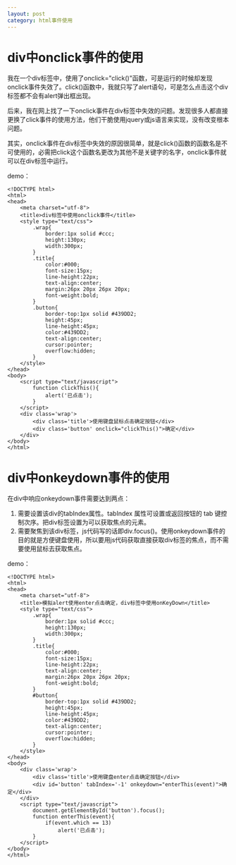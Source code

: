 ```yaml
---
layout: post
category: html事件使用
---
```


# div中onclick事件的使用

我在一个div标签中，使用了onclick="click()"函数，可是运行的时候却发现onclick事件失效了。click()函数中，我就只写了alert语句，可是怎么点击这个div标签都不会有alert弹出框出现。

后来，我在网上找了一下onclick事件在div标签中失效的问题。发现很多人都直接更换了click事件的使用方法，他们干脆使用jquery或js语言来实现，没有改变根本问题。

其实，onclick事件在div标签中失效的原因很简单，就是click()函数的函数名是不可使用的，必需把click这个函数名更改为其他不是关键字的名字，onclick事件就可以在div标签中运行。

demo：

```
<!DOCTYPE html>
<html>
<head>
	<meta charset="utf-8">
	<title>div标签中使用onclick事件</title>
	<style type="text/css">
		.wrap{
			border:1px solid #ccc;
			height:130px;
			width:300px;
		}
		.title{
			color:#000;
			font-size:15px;
			line-height:22px;
			text-align:center;
			margin:26px 20px 26px 20px;
			font-weight:bold;
		}
		.button{
			border-top:1px solid #439DD2;
			height:45px;
			line-height:45px;
			color:#439DD2;
			text-align:center;
			cursor:pointer;
			overflow:hidden;
		}
	</style>
</head>
<body>
	<script type="text/javascript">
		function clickThis(){
			alert('已点击');
		}
	</script>
	<div class='wrap'>
		<div class='title'>使用键盘鼠标点击确定按钮</div>
		<div class='button' onclick="clickThis()">确定</div>
	</div>
</body>
</html>
```

# div中onkeydown事件的使用

在div中响应onkeydown事件需要达到两点：

1. 需要设置该div的tabIndex属性。tabIndex 属性可设置或返回按钮的 tab 键控制次序。把div标签设置为可以获取焦点的元素。
2. 需要聚焦到该div标签，js代码写的话即div.focus()。使用onkeydown事件的目的就是方便键盘使用，所以要用js代码获取直接获取div标签的焦点，而不需要使用鼠标去获取焦点。

demo：

```
<!DOCTYPE html>
<html>
<head>
	<meta charset="utf-8">
	<title>模拟alert使用enter点击确定，div标签中使用onKeyDown</title>
	<style type="text/css">
		.wrap{
			border:1px solid #ccc;
			height:130px;
			width:300px;
		}
		.title{
			color:#000;
			font-size:15px;
			line-height:22px;
			text-align:center;
			margin:26px 20px 26px 20px;
			font-weight:bold;
		}
		#button{
			border-top:1px solid #439DD2;
			height:45px;
			line-height:45px;
			color:#439DD2;
			text-align:center;
			cursor:pointer;
			overflow:hidden;
		}
	</style>
</head>
<body>
	<div class='wrap'>
		<div class='title'>使用键盘enter点击确定按钮</div>
		<div id='button' tabIndex='-1' onkeydown="enterThis(event)">确定</div>
	</div>
	<script type="text/javascript">
		document.getElementById('button').focus();
		function enterThis(event){
			if(event.which == 13)
				alert('已点击');
		}
	</script>
</body>
</html>
```


